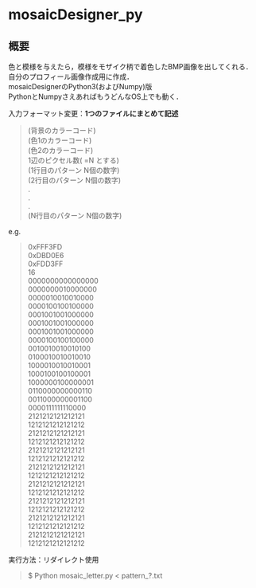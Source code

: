 # mosaicDesigner_py
## 概要
色と模様を与えたら，模様をモザイク柄で着色したBMP画像を出してくれる．  
自分のプロフィール画像作成用に作成．  
mosaicDesignerのPython3(およびNumpy)版  
PythonとNumpyさえあればもうどんなOS上でも動く．

入力フォーマット変更：**1つのファイルにまとめて記述**  
> (背景のカラーコード)  
> (色1のカラーコード)  
> (色2のカラーコード)  
> 1辺のピクセル数( =N とする)  
> (1行目のパターン N個の数字)  
> (2行目のパターン N個の数字)  
> .  
> .  
> .  
> (N行目のパターン N個の数字)  

e.g.
> 0xFFF3FD  
> 0xDBD0E6  
> 0xFDD3FF  
> 16  
> 0000000000000000  
> 0000000010000000  
> 0000010010010000  
> 0000100100100000  
> 0001001001000000  
> 0001001001000000  
> 0001001001000000  
> 0000100100100000  
> 0010010010010100  
> 0100010010010010  
> 1000010010010001  
> 1000100100100001  
> 1000000100000001  
> 0110000000000110  
> 0011000000001100  
> 0000111111110000  
> 2121212121212121  
> 1212121212121212  
> 2121212121212121  
> 1212121212121212  
> 2121212121212121  
> 1212121212121212  
> 2121212121212121  
> 1212121212121212  
> 2121212121212121  
> 1212121212121212  
> 2121212121212121  
> 1212121212121212  
> 2121212121212121  
> 1212121212121212  
> 2121212121212121  
> 1212121212121212  

実行方法：リダイレクト使用  
> $ Python mosaic\_letter.py < pattern\_?.txt